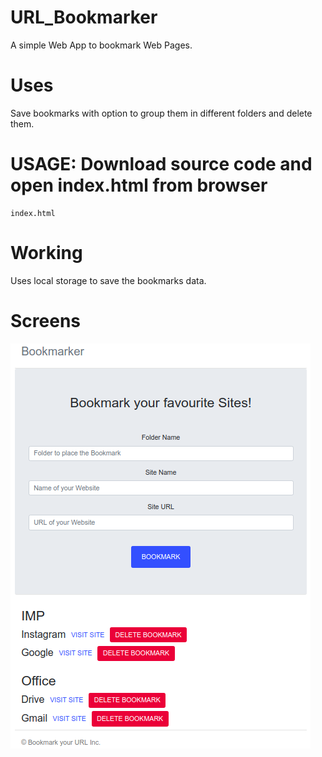 # URL_Bookmarker
A simple Web App to bookmark Web Pages.
 
# Uses
Save bookmarks with option to group them in different folders and delete them.
 
# USAGE: Download source code and open index.html from browser
    index.html

# Working
Uses local storage to save the bookmarks data.

# Screens
![alt text](https://github.com/TonyJosi97/URL_Bookmarker/blob/master/meta/screen.png) 



